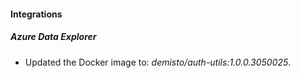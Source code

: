 
#### Integrations

##### Azure Data Explorer

- Updated the Docker image to: *demisto/auth-utils:1.0.0.3050025*.

